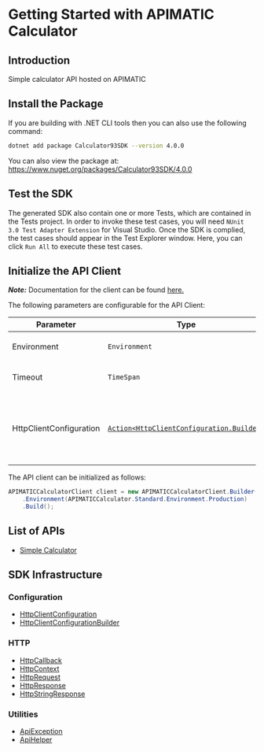
# Getting Started with APIMATIC Calculator

## Introduction

Simple calculator API hosted on APIMATIC

## Install the Package

If you are building with .NET CLI tools then you can also use the following command:

```bash
dotnet add package Calculator93SDK --version 4.0.0
```

You can also view the package at:
https://www.nuget.org/packages/Calculator93SDK/4.0.0

## Test the SDK

The generated SDK also contain one or more Tests, which are contained in the Tests project. In order to invoke these test cases, you will need `NUnit 3.0 Test Adapter Extension` for Visual Studio. Once the SDK is complied, the test cases should appear in the Test Explorer window. Here, you can click `Run All` to execute these test cases.

## Initialize the API Client

**_Note:_** Documentation for the client can be found [here.](https://www.github.com/Shield-Jaguar/calculator-93-dotnet-sdk/tree/4.0.0/doc/client.md)

The following parameters are configurable for the API Client:

| Parameter | Type | Description |
|  --- | --- | --- |
| Environment | `Environment` | The API environment. <br> **Default: `Environment.Production`** |
| Timeout | `TimeSpan` | Http client timeout.<br>*Default*: `TimeSpan.FromSeconds(100)` |
| HttpClientConfiguration | [`Action<HttpClientConfiguration.Builder>`](https://www.github.com/Shield-Jaguar/calculator-93-dotnet-sdk/tree/4.0.0/doc/http-client-configuration-builder.md) | Action delegate that configures the HTTP client by using the HttpClientConfiguration.Builder for customizing API call settings.<br>*Default*: `new HttpClient()` |

The API client can be initialized as follows:

```csharp
APIMATICCalculatorClient client = new APIMATICCalculatorClient.Builder()
    .Environment(APIMATICCalculator.Standard.Environment.Production)
    .Build();
```

## List of APIs

* [Simple Calculator](https://www.github.com/Shield-Jaguar/calculator-93-dotnet-sdk/tree/4.0.0/doc/controllers/simple-calculator.md)

## SDK Infrastructure

### Configuration

* [HttpClientConfiguration](https://www.github.com/Shield-Jaguar/calculator-93-dotnet-sdk/tree/4.0.0/doc/http-client-configuration.md)
* [HttpClientConfigurationBuilder](https://www.github.com/Shield-Jaguar/calculator-93-dotnet-sdk/tree/4.0.0/doc/http-client-configuration-builder.md)

### HTTP

* [HttpCallback](https://www.github.com/Shield-Jaguar/calculator-93-dotnet-sdk/tree/4.0.0/doc/http-callback.md)
* [HttpContext](https://www.github.com/Shield-Jaguar/calculator-93-dotnet-sdk/tree/4.0.0/doc/http-context.md)
* [HttpRequest](https://www.github.com/Shield-Jaguar/calculator-93-dotnet-sdk/tree/4.0.0/doc/http-request.md)
* [HttpResponse](https://www.github.com/Shield-Jaguar/calculator-93-dotnet-sdk/tree/4.0.0/doc/http-response.md)
* [HttpStringResponse](https://www.github.com/Shield-Jaguar/calculator-93-dotnet-sdk/tree/4.0.0/doc/http-string-response.md)

### Utilities

* [ApiException](https://www.github.com/Shield-Jaguar/calculator-93-dotnet-sdk/tree/4.0.0/doc/api-exception.md)
* [ApiHelper](https://www.github.com/Shield-Jaguar/calculator-93-dotnet-sdk/tree/4.0.0/doc/api-helper.md)

